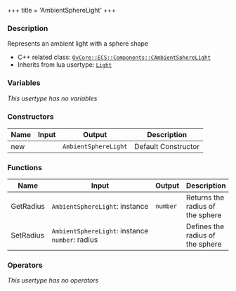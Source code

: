 +++
title = 'AmbientSphereLight'
+++

### Description
Represents an ambient light with a sphere shape

- C++ related class: [`OvCore::ECS::Components::CAmbientSphereLight`](https://github.com/Overload-Technologies/Overload/tree/main/Sources/Overload/OvCore/include/OvCore/ECS/Components/CAmbientSphereLight.h)
- Inherits from lua usertype: [`Light`](../Light)

### Variables
_This usertype has no variables_

### Constructors
|Name|Input|Output|Description|
|-|-|-|-|
|new||`AmbientSphereLight`|Default Constructor|

### Functions
|Name|Input|Output|Description|
|-|-|-|-|
|GetRadius|`AmbientSphereLight`:&nbsp;instance<br>|`number`|Returns the radius of the sphere|
|SetRadius|`AmbientSphereLight`:&nbsp;instance<br>`number`:&nbsp;radius<br>||Defines the radius of the sphere|

### Operators
_This usertype has no operators_
